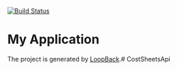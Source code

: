[![Build Status](https://travis-ci.org/CostSheetApp/CostSheetsApi.svg?branch=master)](https://travis-ci.org/lexfernandez/CostSheetsApi)

# My Application

The project is generated by [LoopBack](http://loopback.io).# CostSheetsApi

